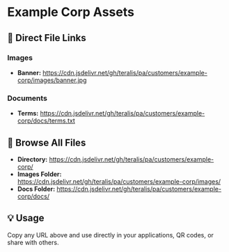 # Example Corp Assets

## 🔗 Direct File Links

### Images
- **Banner:** https://cdn.jsdelivr.net/gh/teralis/pa/customers/example-corp/images/banner.jpg

### Documents  
- **Terms:** https://cdn.jsdelivr.net/gh/teralis/pa/customers/example-corp/docs/terms.txt

## 📁 Browse All Files
- **Directory:** https://cdn.jsdelivr.net/gh/teralis/pa/customers/example-corp/
- **Images Folder:** https://cdn.jsdelivr.net/gh/teralis/pa/customers/example-corp/images/
- **Docs Folder:** https://cdn.jsdelivr.net/gh/teralis/pa/customers/example-corp/docs/

## 💡 Usage
Copy any URL above and use directly in your applications, QR codes, or share with others.